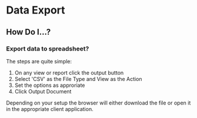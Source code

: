 # Data Export

## How Do I...?

###  Export data to spreadsheet? 

The steps are quite simple:

 1.  On any view or report click the output button 
 2.  Select 'CSV' as the File Type and View as the Action
 3.  Set the options as approriate
 4.  Click Output Document

Depending on your setup the browser will either download the file or open it in the appropriate client application.